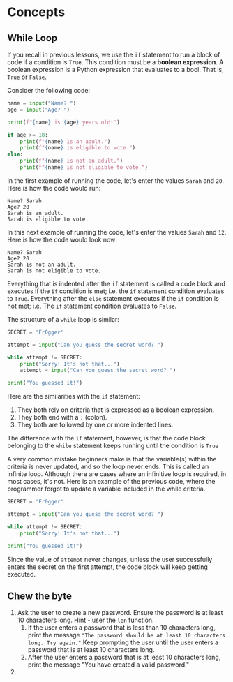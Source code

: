
# Concepts
## While Loop
If you recall in previous lessons, we use the `if` statement to run a block of code if a condition is `True`. This condition must be a **boolean expression**. A boolean expression is a Python expression that evaluates to a bool. That is, `True` or `False`.

Consider the following code:

```python
name = input("Name? ")
age = input("Age? ")

print(f"{name} is {age} years old!")

if age >= 18:
	print(f"{name} is an adult.")
	print(f"{name} is eligible to vote.")
else:
	print(f"{name} is not an adult.")
	print(f"{name} is not eligible to vote.")
```

In the first example of running the code, let's enter the values `Sarah` and `20`. Here is how the code would run:
```
Name? Sarah
Age? 20
Sarah is an adult.
Sarah is eligible to vote.
```

In this next example of running the code, let's enter the values `Sarah` and `12`. Here is how the code would look now:
```
Name? Sarah
Age? 20
Sarah is not an adult.
Sarah is not eligible to vote.
```

Everything that is indented after the `if` statement is called a code block and executes if the `if` condition is met; i.e. the `if` statement condition evaluates to `True`. Everything after the `else` statement executes if the `if` condition is not met; i.e. The `if` statement condition evaluates to `False`.

The structure of a `while` loop is similar:
```python
SECRET = 'Fr0gger'

attempt = input("Can you guess the secret word? ")

while attempt != SECRET:
	print("Sorry! It's not that...")
	attempt = input("Can you guess the secret word? ")

print("You guessed it!")
```

Here are the similarities with the `if` statement:
1. They both rely on criteria that is expressed as a boolean expression.
2. They both end with a `:` (colon).
3. They both are followed by one or more indented lines.

The difference with the `if` statement, however, is that the code block belonging to the `while` statement keeps running until the condition is `True`

A very common mistake beginners make is that the variable(s) within the criteria is never updated, and so the loop never ends. This is called an infinite loop. Although there are cases where an infinitive loop is required, in most cases, it's not.
Here is an example of the previous code, where the programmer forgot to update a variable included in the while criteria.

```python
SECRET = 'Fr0gger'

attempt = input("Can you guess the secret word? ")

while attempt != SECRET:
	print("Sorry! It's not that...")

print("You guessed it!")
```

Since the value of `attempt` never changes, unless the user successfully enters the secret on the first attempt, the code block will keep getting executed.

## Chew the byte
1. Ask the user to create a new password. Ensure the password is at least 10 characters long. Hint - user the `len` function.
	1. If the user enters a password that is less than 10 characters long, print the message `"The password should be at least 10 characters long. Try again."` Keep prompting the user until the user enters a password that is at least 10 characters long.
	2. After the user enters a password that is at least 10 characters long, print the message "You have created a valid password."
2. 
